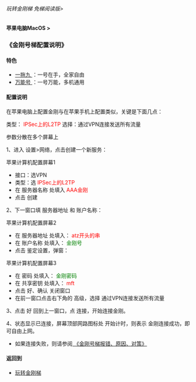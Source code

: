 ###### 玩转金刚梯 免梯阅读版>
#### 苹果电脑MacOS >
### 《金刚号梯配置说明》

#### 特色
  - [ 一拖九 ](https://github.com/a2zitpro/web/blob/master/onefornine.md)：一号在手，全家自由
  - [ 万能号 ](https://github.com/a2zitpro/web/blob/master/multipurposekkid.md)：一号万能，多机通用
 
#### 配置说明
在苹果电脑上配置金刚与在苹果手机上配置类似，关键是下面几点：

类型：<font color="Red"> IPSec上的L2TP </font>
选择：通过VPN连接发送所有流量

参数分散在多个屏幕上

1、进入 设置>网络，点击创建一个新服务：

苹果计算机配置屏幕1<br>
- 接口：选VPN<br>
- 类型：选<font color="Red"> IPSec上的L2TP </font><br>
- 在 服务器名称 处填入<font color="Red"> AAA金刚 </font><br>
- 点击 创建<br>



     
2、下一窗口填 服务器地址 和 账户名称：

苹果计算机配置屏幕2
- 在 服务器地址 处填入：<font color="Red"> atz开头的串 </font>
- 在 账户名称 处填入：<font color="Green"> 金刚号 </font>
- 点击 鉴定设置，弹窗：


苹果计算机配置屏幕3
- 在 密码 处填入：<font color="Green"> 金刚密码 </font>
- 在 共享密钥 处填入：<font color="Red"> mft </font>
- 点击 好、确认 关闭窗口
- 在前一窗口点击右下角的 高级，选择 通过VPN连接发送所有流量

3、点击 好 回到上一窗口，点 连接，开始连接金刚。

4、状态显示已连接，屏幕顶部网路图标处 开始计时，则表示 金刚连接成功，即可自由上网。

- 如果连接失败，则请参阅[ 《金刚号梯报错、原因、对策》](https://github.com/a2zitpro/web/blob/master/LadderFree/kkDictionary/KKLadderKKIDErroMessage.md)


#### 返回到
- [玩转金刚梯](https://github.com/a2zitpro/web/blob/master/LadderFree/A.md)
